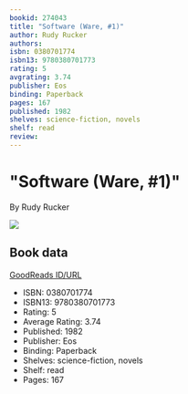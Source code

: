 ```yaml
---
bookid: 274043
title: "Software (Ware, #1)"
author: Rudy Rucker
authors: 
isbn: 0380701774
isbn13: 9780380701773
rating: 5
avgrating: 3.74
publisher: Eos
binding: Paperback
pages: 167
published: 1982
shelves: science-fiction, novels
shelf: read
review: 
---
```


# "Software (Ware, #1)"

By Rudy Rucker

![](https://i.gr-assets.com/images/S/compressed.photo.goodreads.com/books/1388312090l/274043.jpg)

## Book data

[GoodReads ID/URL](https://www.goodreads.com/book/show/274043)

- ISBN: 0380701774
- ISBN13: 9780380701773
- Rating: 5
- Average Rating: 3.74
- Published: 1982
- Publisher: Eos
- Binding: Paperback
- Shelves: science-fiction, novels
- Shelf: read
- Pages: 167

